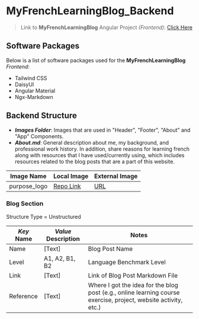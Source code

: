 # MyFrenchLearningBlog_Backend

> Link to **MyFrenchLearningBlog** Angular Project _(Frontend)_: [Click Here](https://github.com/kjeshang/my-french-learning-blog)

## Software Packages

Below is a list of software packages used for the **MyFrenchLearningBlog** _Frontend_:
* Tailwind CSS
* DaisyUI
* Angular Material
* Ngx-Markdown

## Backend Structure

* _**Images Folder**_: Images that are used in "Header", "Footer", "About" and "App" Components.
* _**About.md**_: General description about me, my background, and professional work history. In addition, share reasons for learning french along with resources that I have used/currently using, which includes resources related to the blog posts that are a part of this website.

|Image Name|Local Image|External Image|
|--|--|--|
|purpose_logo|[Repo Link](Images/purpose_image.jpg)|[URL](https://media.istockphoto.com/id/1455207009/vector/francais-megaphone-with-language-doodle-bubble.jpg?s=612x612&w=0&k=20&c=TQ_lDap11NUWFQEzVcau0wbNonceSEw6vguJm67UZ0o=)|

### Blog Section

Structure Type = Unstructured

|_Key_ Name|_Value_ Description|Notes|
|--|--|--|
|Name|[Text]|Blog Post Name|
|Level|A1, A2, B1, B2|Language Benchmark Level|
|Link|[Text]|Link of Blog Post Markdown File|
|Reference|[Text]|Where I got the idea for the blog post (e.g., online learning course exercise, project, website activity, etc.)|